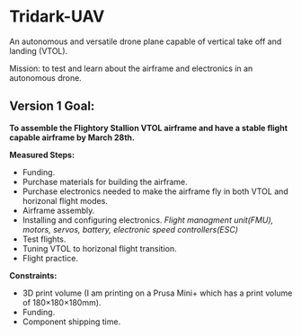 # Tridark-UAV

An autonomous and versatile drone plane capable of vertical take off and landing (VTOL). 

Mission: to test and learn about the airframe and electronics in an autonomous drone.

## Version 1 Goal: 
**To assemble the Flightory Stallion VTOL airframe and have a stable flight capable airframe by March 28th.**

**Measured Steps:**
- Funding.
- Purchase materials for building the airframe.
- Purchase electronics needed to make the airframe fly in both VTOL and horizonal flight modes.
- Airframe assembly. 
- Installing and configuring electronics. *Flight managment unit(FMU), motors, servos, battery, electronic speed controllers(ESC)*
- Test flights.
- Tuning VTOL to horizonal flight transition. 
- Flight practice.
  
**Constraints:**
- 3D print volume (I am printing on a Prusa Mini+ which has a print volume of 180×180×180mm).
- Funding.
- Component shipping time.






